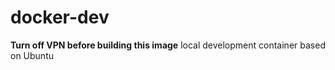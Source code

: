 # docker-dev
<strong>Turn off VPN before building this image</strong>
local development container based on Ubuntu
